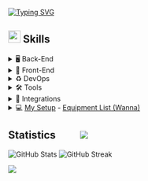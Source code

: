 [![Typing SVG](https://readme-typing-svg.demolab.com?font=Fira+Code&weight=300&size=25&duration=1000&pause=100&color=007B26&random=false&width=435&height=40&lines=Emre+Mente%C5%9Fe;Software+Developer)](https://git.io/typing-svg)

## <img src="https://media2.giphy.com/media/QssGEmpkyEOhBCb7e1/giphy.gif?cid=ecf05e47a0n3gi1bfqntqmob8g9aid1oyj2wr3ds3mg700bl&rid=giphy.gif" width ="25"><b> Skills</b>
<details>
<summary>🖥️ Back-End</summary>
  <p align="left">
    <img src="https://img.shields.io/badge/go-438DB9?style=for-the-badge&logo=go&logoColor=white" />
    <img src="https://img.shields.io/badge/Python-239120?style=for-the-badge&logo=python&logoColor=white" />
    <img src="https://img.shields.io/badge/Django-205B4F?style=for-the-badge&logo=django&logoColor=white" />
    <img src="https://img.shields.io/badge/fastapi-9BCE7A?style=for-the-badge&logo=fastapi&logoColor=white" />
    <img src="https://img.shields.io/badge/MongoDB-4EA94B?style=for-the-badge&logo=mongodb&logoColor=white" />
    <img src="https://img.shields.io/badge/sqlite-438DB9?style=for-the-badge&logo=sqlite&logoColor=white" />
    <img src="https://img.shields.io/badge/postgresql-438DB9?style=for-the-badge&logo=postgresql&logoColor=white" />
    <img src="https://img.shields.io/badge/redis-B5053C?style=for-the-badge&logo=redis&logoColor=white" />
    <img src="https://img.shields.io/badge/gunicorn-349480?style=for-the-badge&logo=gunicorn&logoColor=white" />
    <img src="https://img.shields.io/badge/nginx-349480?style=for-the-badge&logo=nginx&logoColor=white" />
    <img src="https://img.shields.io/badge/minio-b5053c?style=for-the-badge&logo=minio&logoColor=white" />
    <img src="https://img.shields.io/badge/GRPC-b5053c?style=for-the-badge&logo=google&logoColor=white" />
    <img src="https://img.shields.io/badge/rabbitmq-FB7105?style=for-the-badge&logo=rabbitmq&logoColor=white" />
    <img src="https://img.shields.io/badge/timescaledb-E5D12A?style=for-the-badge&logo=timescale&logoColor=black" />

  </p>
</details>
<details>
<summary>🌄 Front-End</summary>
   <img src="https://img.shields.io/badge/react-0769AD?style=for-the-badge&logo=react&logoColor=white" />    
  <img src="https://img.shields.io/badge/HTML5-F16529?style=for-the-badge&logo=html5&logoColor=white" />
  <img src="https://img.shields.io/badge/CSS3-1572B6?style=for-the-badge&logo=css3&logoColor=white" />
  
  <img src="https://img.shields.io/badge/JavaScript-F7DF1E?style=for-the-badge&logo=javascript&logoColor=white" />
  <img src="https://img.shields.io/badge/Bootstrap-563D7C?style=for-the-badge&logo=bootstrap&logoColor=white" />
  <img src="https://img.shields.io/badge/jQuery-0769AD?style=for-the-badge&logo=jquery&logoColor=white" />
  <img src="https://img.shields.io/badge/TypeScript-1572B6?style=for-the-badge&logo=typescript3&logoColor=white" />
 
</details>
<details>
<summary>♻️ DevOps</summary>
  <img src="https://img.shields.io/badge/Github%20Actions-FFBA00?style=for-the-badge&logo=githubactions&logoColor=black" />
  <img src="https://img.shields.io/badge/docker-438DB9?style=for-the-badge&logo=docker&logoColor=white" />
  <img src="https://img.shields.io/badge/Bash-121011?style=for-the-badge&logo=gnu-bash&logoColor=white" />
  <img src="https://img.shields.io/badge/Zsh-121011?style=for-the-badge&logo=gnu-zsh&logoColor=white" />
  <img src="https://img.shields.io/badge/Prometheus-B5053C?style=for-the-badge&logo=Prometheus&logoColor=white" />
  <img src="https://img.shields.io/badge/Grafana-FB7105?style=for-the-badge&logo=Grafana&logoColor=white" />
  <img src="https://img.shields.io/badge/homebrew-FCA969?style=for-the-badge&logo=homebrew&logoColor=white" />
  <img src="https://img.shields.io/badge/ubuntu-FB7105?style=for-the-badge&logo=ubuntu&logoColor=white" />
  <img src="https://img.shields.io/badge/linux-438DB9?style=for-the-badge&logo=linux&logoColor=white" />
  <img src="https://img.shields.io/badge/mac%20os-000000?style=for-the-badge&logo=apple&logoColor=white" />
  <img src="https://img.shields.io/badge/dozzle-FFBA00?style=for-the-badge&logo=dozzle&logoColor=white" />
  
</details>
<details>
<summary>🛠️ Tools</summary>
  <img src="https://img.shields.io/badge/Git-F05032?style=for-the-badge&logo=git&logoColor=white" />
  <img src="https://img.shields.io/badge/github-000000?style=for-the-badge&logo=github&logoColor=white" />
  <img src="https://img.shields.io/badge/VS%20Code-0078D4?style=for-the-badge&logo=visual%20studio%20code&logoColor=white" />
  <img src="https://img.shields.io/badge/xcode-3097E9?style=for-the-badge&logo=xcode&logoColor=white" />
  <img src="https://img.shields.io/badge/dbeaver-8D795B?style=for-the-badge&logo=dbeaver&logoColor=white" />
  <img src="https://img.shields.io/badge/insomnia-5543B3?style=for-the-badge&logo=insomnia&logoColor=white" />
  <img src="https://img.shields.io/badge/Postman-FF6C37?style=for-the-badge&logo=Postman&logoColor=white" />
  <img src="https://img.shields.io/badge/figma-B5053C?style=for-the-badge&logo=figma&logoColor=white" />
  <img src="https://img.shields.io/badge/notion-000000?style=for-the-badge&logo=notion&logoColor=white" />
  <img src="https://img.shields.io/badge/clickup-ED2D90?style=for-the-badge&logo=clickup&logoColor=white" />
  <img src="https://img.shields.io/badge/jira-3097E9?style=for-the-badge&logo=jira&logoColor=white" />
  <img src="https://img.shields.io/badge/slack-b5053c?style=for-the-badge&logo=slack&logoColor=white" />
  <img src="https://img.shields.io/badge/termius-5543B3?style=for-the-badge&logo=termius&logoColor=white" />
  <img src="https://img.shields.io/badge/excalidraw-6C6C56?style=for-the-badge&logo=excalidraw&logoColor=white" />
  <img src="https://img.shields.io/badge/androidstudio-6C6C56?style=for-the-badge&logo=androidstudio&logoColor=white" />
  <img src="https://img.shields.io/badge/iterm2-04BD00?style=for-the-badge&logo=iterm2&logoColor=white" />
  <img src="https://img.shields.io/badge/GPT-43853D?style=for-the-badge&logo=openai&logoColor=white" />
  
</details>

<details>
<summary>📱 Integrations</summary>
  <p> - I have worked extensively on the usage of platform products for a long time. If you encounter obstacles in API integrations of Instagram, Facebook, WhatsApp, and other products, I can provide remote support to your organization in both business and development stages. </p>
  <img src="https://img.shields.io/badge/firebase-FB8D36?style=for-the-badge&logo=firebase&logoColor=white" />
  <img src="https://img.shields.io/badge/meta-3097E9?style=for-the-badge&logo=meta&logoColor=white" />
  <img src="https://img.shields.io/badge/discord-9D95BC?style=for-the-badge&logo=discord&logoColor=white" />
  <img src="https://img.shields.io/badge/telegram-3097E9?style=for-the-badge&logo=telegram&logoColor=white" />
  <img src="https://img.shields.io/badge/tiktok-000000?style=for-the-badge&logo=tiktok&logoColor=white" />
  <img src="https://img.shields.io/badge/gmail-B5053C?style=for-the-badge&logo=gmail&logoColor=white" />
  <img src="https://img.shields.io/badge/cloudflare-FB7105?style=for-the-badge&logo=cloudflare&logoColor=white" />
  <img src="https://img.shields.io/badge/linkedin-3097E9?style=for-the-badge&logo=linkedin&logoColor=white" />
  <img src="https://img.shields.io/badge/twitter-000000?style=for-the-badge&logo=x&logoColor=white" />
  <img src="https://img.shields.io/badge/AWS-FF9900?style=for-the-badge&logo=amazonaws&logoColor=white" />
  <img src="https://img.shields.io/badge/binance-E3F710?style=for-the-badge&logo=binance&logoColor=black" />
  <img src="https://img.shields.io/badge/digitalocean-3097E9?style=for-the-badge&logo=digitalocean&logoColor=white" />  
</details>
<details>
<summary>💻 <a href="https://tr.pinterest.com/emrementesee">My Setup</a>  -  <a href="https://app.joinwanna.com/public/webcart/df54a854-beb6-47a6-b68e-24ee20e2966c">Equipment List (Wanna)</a></summary>
</details>

## Statistics  &nbsp;&nbsp;&nbsp;&nbsp;&nbsp;&nbsp;&nbsp;&nbsp; ![](https://komarev.com/ghpvc/?username=emrementese&color=brightgreen)   
![GitHub Stats](https://github-readme-stats.vercel.app/api?username=emrementese&count_private=true&show_icons=trueline_height=21&theme=gotham&hide_rank=true)
![GitHub Streak]( https://github-readme-streak-stats.herokuapp.com?user=emrementese&theme=github-dark&hide_border=true&date_format=j%20M%5B%20Y%5D&card_width=450)


![](http://github-profile-summary-cards.vercel.app/api/cards/profile-details?username=emrementese&theme=github_dark)

